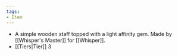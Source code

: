 ```yaml
---
tags:
- Item
---
```


- A simple wooden staff topped with a light affinity gem. Made by [[Whisper's Master]] for [[Whisper]].
- [[Tiers|Tier]] 3